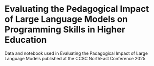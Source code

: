 # Evaluating the Pedagogical Impact of Large Language Models on Programming Skills in Higher Education
Data and notebook used in Evaluating the Padagogical Impact of Large Language Models published at the CCSC NorthEast Conference 2025.
